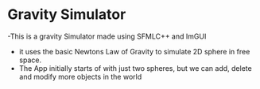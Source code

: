 # Gravity Simulator
-This is a gravity Simulator made using SFMLC++ and ImGUI
- it uses the basic Newtons Law of Gravity to simulate 2D sphere in free space.
- The App initially starts of with just two spheres, but we can add, delete and modify more objects in the world
